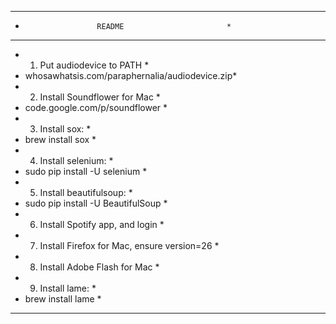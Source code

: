 ****************************************************
*                     README                       *
****************************************************
* 1. Put audiodevice to PATH                       *
*    whosawhatsis.com/paraphernalia/audiodevice.zip*
* 2. Install Soundflower for Mac                   *
*    code.google.com/p/soundflower                 *
* 3. Install sox:                                  *
*    brew install sox                              *
* 4. Install selenium:                             *
*    sudo pip install -U selenium                  *
* 5. Install beautifulsoup:                        *
*    sudo pip install -U BeautifulSoup             *
* 6. Install Spotify app, and login                *
* 7. Install Firefox for Mac, ensure version=26    *
* 8. Install Adobe Flash for Mac                   *
* 9. Install lame:                                 *
*    brew install lame                             *
****************************************************
